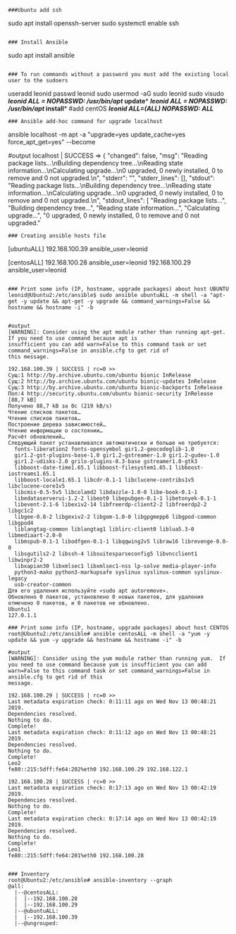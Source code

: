 ```
###Ubuntu add ssh
```
sudo apt install openssh-server
sudo systemctl enable ssh
```

### Install Ansible
```
sudo apt install ansible
```

### To run commands without a password you must add the existing local user to the sudoers
```
useradd leonid
passwd leonid
sudo usermod -aG sudo leonid
sudo visudo 
	***leonid ALL = NOPASSWD: /usr/bin/apt* update***
	***leonid ALL = NOPASSWD: /usr/bin/apt* install***
	#add centOS ***leonid ALL=(ALL) NOPASSWD: ALL***

```	
### Ansible add-hoc command for upgrade localhost 
```
ansible localhost -m apt -a "upgrade=yes update_cache=yes force_apt_get=yes" --become

#output
localhost | SUCCESS => {
    "changed": false,
    "msg": "Reading package lists...\nBuilding dependency tree...\nReading state information...\nCalculating upgrade...\n0 upgraded, 0 newly installed, 0 to remove and 0 not upgraded.\n",
    "stderr": "",
    "stderr_lines": [],
    "stdout": "Reading package lists...\nBuilding dependency tree...\nReading state information...\nCalculating upgrade...\n0 upgraded, 0 newly installed, 0 to remove and 0 not upgraded.\n",
    "stdout_lines": [
        "Reading package lists...",
        "Building dependency tree...",
        "Reading state information...",
        "Calculating upgrade...",
        "0 upgraded, 0 newly installed, 0 to remove and 0 not upgraded."
```	
### Creating ansible hosts file
```
[ubuntuALL]
192.168.100.39 ansible_user=leonid

[centosALL]
192.168.100.28  ansible_user=leonid
192.168.100.29  ansible_user=leonid
```

### Print some info (IP, hostname, upgrade packages) about host UBUNTU
leonid@Ubuntu2:/etc/ansible$ sudo ansible ubuntuALL -m shell -a "apt-get -y update && apt-get -y upgrade && command_warnings=False && hostname && hostname -i" -b


#output
[WARNING]: Consider using the apt module rather than running apt-get.  If you need to use command because apt is
insufficient you can add warn=False to this command task or set command_warnings=False in ansible.cfg to get rid of
this message.

192.168.100.39 | SUCCESS | rc=0 >>
Сущ:1 http://by.archive.ubuntu.com/ubuntu bionic InRelease
Сущ:2 http://by.archive.ubuntu.com/ubuntu bionic-updates InRelease
Сущ:3 http://by.archive.ubuntu.com/ubuntu bionic-backports InRelease
Пол:4 http://security.ubuntu.com/ubuntu bionic-security InRelease [88,7 kB]
Получено 88,7 kB за 0с (219 kB/s)
Чтение списков пакетов…
Чтение списков пакетов…
Построение дерева зависимостей…
Чтение информации о состоянии…
Расчёт обновлений…
Следующий пакет устанавливался автоматически и больше не требуется:
  fonts-liberation2 fonts-opensymbol gir1.2-geocodeglib-1.0
  gir1.2-gst-plugins-base-1.0 gir1.2-gstreamer-1.0 gir1.2-gudev-1.0
  gir1.2-udisks-2.0 grilo-plugins-0.3-base gstreamer1.0-gtk3
  libboost-date-time1.65.1 libboost-filesystem1.65.1 libboost-iostreams1.65.1
  libboost-locale1.65.1 libcdr-0.1-1 libclucene-contribs1v5 libclucene-core1v5
  libcmis-0.5-5v5 libcolamd2 libdazzle-1.0-0 libe-book-0.1-1
  libedataserverui-1.2-2 libeot0 libepubgen-0.1-1 libetonyek-0.1-1
  libevent-2.1-6 libexiv2-14 libfreerdp-client2-2 libfreerdp2-2 libgc1c2
  libgee-0.8-2 libgexiv2-2 libgom-1.0-0 libgpgmepp6 libgpod-common libgpod4
  liblangtag-common liblangtag1 liblirc-client0 liblua5.3-0 libmediaart-2.0-0
  libmspub-0.1-1 libodfgen-0.1-1 libqqwing2v5 libraw16 librevenge-0.0-0
  libsgutils2-2 libssh-4 libsuitesparseconfig5 libvncclient1 libwinpr2-2
  libxapian30 libxmlsec1 libxmlsec1-nss lp-solve media-player-info
  python3-mako python3-markupsafe syslinux syslinux-common syslinux-legacy
  usb-creator-common
Для его удаления используйте «sudo apt autoremove».
Обновлено 0 пакетов, установлено 0 новых пакетов, для удаления отмечено 0 пакетов, и 0 пакетов не обновлено.
Ubuntu1
127.0.1.1

### Print some info (IP, hostname, upgrade packages) about host CENTOS
root@Ubuntu2:/etc/ansible# ansible centosALL -m shell -a "yum -y update && yum -y upgrade && hostname && hostname -i" -b

#output
[WARNING]: Consider using the yum module rather than running yum.  If you need to use command because yum is insufficient you can add warn=False to this command task or set command_warnings=False in ansible.cfg to get rid of this
message.

192.168.100.29 | SUCCESS | rc=0 >>
Last metadata expiration check: 0:11:11 ago on Wed Nov 13 00:48:21 2019.
Dependencies resolved.
Nothing to do.
Complete!
Last metadata expiration check: 0:11:12 ago on Wed Nov 13 00:48:21 2019.
Dependencies resolved.
Nothing to do.
Complete!
Leo2
fe80::215:5dff:fe64:202%eth0 192.168.100.29 192.168.122.1

192.168.100.28 | SUCCESS | rc=0 >>
Last metadata expiration check: 0:17:13 ago on Wed Nov 13 00:42:19 2019.
Dependencies resolved.
Nothing to do.
Complete!
Last metadata expiration check: 0:17:14 ago on Wed Nov 13 00:42:19 2019.
Dependencies resolved.
Nothing to do.
Complete!
Leo1
fe80::215:5dff:fe64:201%eth0 192.168.100.28


### Inventory
root@Ubuntu2:/etc/ansible# ansible-inventory --graph
@all:
  |--@centosALL:
  |  |--192.168.100.28
  |  |--192.168.100.29
  |--@ubuntuALL:
  |  |--192.168.100.39
  |--@ungrouped:














```
